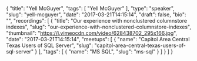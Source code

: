 {
  "title": "Yell McGuyer",
  "tags": [
    "Yell McGuyer"
  ],
  "type": "speaker",
  "slug": "yell-mcguyer",
  "date": "2017-03-21T14:15:14",
  "draft": false,
  "bio": "",
  "recordings": [
    {
      "title": "Our experience with nonclustered columnstore indexes",
      "slug": "our-experience-with-nonclustered-columnstore-indexes",
      "thumbnail": "https://i.vimeocdn.com/video/628438702_295x166.jpg",
      "date": "2017-03-21T14:15:14",
      "meetups": [
        {
          "name": "Capitol Area Central Texas Users of SQL Server",
          "slug": "capitol-area-central-texas-users-of-sql-server"
        }
      ],
      "tags": [
        {
          "name": "MS SQL",
          "slug": "ms-sql"
        }
      ]
    }
  ]
}